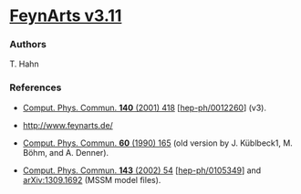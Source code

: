 [FeynArts v3.11](http://www.feynarts.de/)
==========

### Authors

  T. Hahn

### References

* [Comput. Phys. Commun. **140** (2001) 418](http://dx.doi.org/10.1016/S0010-4655%2801%2900290-9) [[hep-ph/0012260](http://arxiv.org/abs/hep-ph/0012260)] (v3).
* http://www.feynarts.de/

* [Comput. Phys. Commun. **60** (1990) 165](http://dx.doi.org/10.1016/0010-4655%2890%2990001-H) (old version by J. Küblbeck1, M. Böhm, and A. Denner).

* [Comput. Phys. Commun. **143** (2002) 54](http://dx.doi.org/10.1016/S0010-4655%2801%2900436-2) [[hep-ph/0105349](http://arxiv.org/abs/hep-ph/0105349)] and [arXiv:1309.1692](http://arxiv.org/abs/1309.1692) (MSSM model files).
